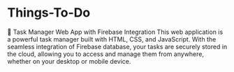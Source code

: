# Things-To-Do
📝 Task Manager Web App with Firebase Integration  This web application is a powerful task manager built with HTML, CSS, and JavaScript. With the seamless integration of Firebase database, your tasks are securely stored in the cloud, allowing you to access and manage them from anywhere, whether on your desktop or mobile device.
